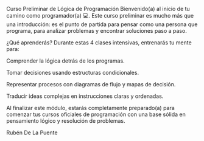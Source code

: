 Curso Preliminar de Lógica de Programación
Bienvenido(a) al inicio de tu camino como programador(a) 💻.
Este curso preliminar es mucho más que una introducción: es el punto de partida para pensar como una persona que programa, para analizar problemas y encontrar soluciones paso a paso.

¿Qué aprenderás?
Durante estas 4 clases intensivas, entrenarás tu mente para:

Comprender la lógica detrás de los programas.

Tomar decisiones usando estructuras condicionales.

Representar procesos con diagramas de flujo y mapas de decisión.

Traducir ideas complejas en instrucciones claras y ordenadas.

Al finalizar este módulo, estarás completamente preparado(a) para comenzar tus cursos oficiales de programación con una base sólida en pensamiento lógico y resolución de problemas.

Rubén De La Puente